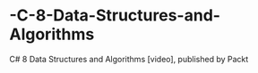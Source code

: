 


# -C-8-Data-Structures-and-Algorithms
C# 8 Data Structures and Algorithms [video], published by Packt
